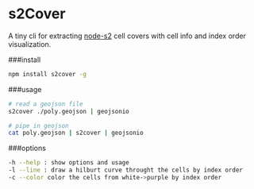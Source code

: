 s2Cover
=============

A tiny cli for extracting [node-s2](https://github.com/mapbox/node-s2) cell covers with cell info and index order visualization.

###install

```sh
npm install s2cover -g
```

###usage

```sh
# read a geojson file
s2cover ./poly.geojson | geojsonio
```

```sh
# pipe in geojson
cat poly.geojson | s2cover | geojsonio
```

###options
```sh
-h --help : show options and usage
-l --line : draw a hilburt curve throught the cells by index order
-c --color color the cells from white->purple by index order
```